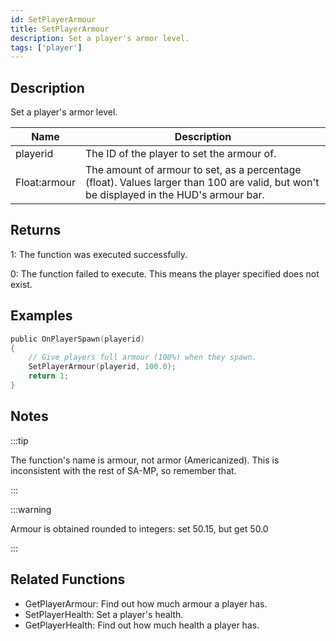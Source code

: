 ```yaml
---
id: SetPlayerArmour
title: SetPlayerArmour
description: Set a player's armor level.
tags: ['player']
---
```


## Description

Set a player's armor level.


| Name | Description |
|------|-------------|
|playerid | The ID of the player to set the armour of.|
|Float:armour | The amount of armour to set, as a percentage (float). Values larger than 100 are valid, but won't be displayed in the HUD's armour bar.|


## Returns

 1: The function was executed successfully. 

 0: The function failed to execute. This means the player specified does not exist.


## Examples


```c
public OnPlayerSpawn(playerid)
{
    // Give players full armour (100%) when they spawn.
    SetPlayerArmour(playerid, 100.0);
    return 1;
}
```


## Notes

:::tip

The function's name is armour, not armor (Americanized). This is inconsistent with the rest of SA-MP, so remember that.

:::


:::warning

Armour is obtained rounded to integers: set 50.15, but get 50.0

:::


## Related Functions


-  GetPlayerArmour: Find out how much armour a player has.
-  SetPlayerHealth: Set a player's health.
-  GetPlayerHealth: Find out how much health a player has.